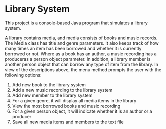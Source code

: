 # Library System 

This project is a console-based Java program that simulates a library system. 

A library contains media, and media consists of books and music records. The Media class has title and genre parameters. It also keeps track of how many times an item has been borrowed and whether it is currently borrowed or not. Where as a book has an author, a music recording has a produceras a person object parameter. In addition, a library member is another person object that can borrow any type of item from the library.
In view of the descriptions above, the menu method prompts the user with the following options:
1. Add new book to the library system
2. Add a new music recording to the library system 
3. Add new member to the library system 
4. For a given genre, it will display all media items in the library 
5. View the most borrowed books and music recording 
6. For a given person object, it will indicate whether it is an author or a producer
7. Save all new media items and members to the text file 
